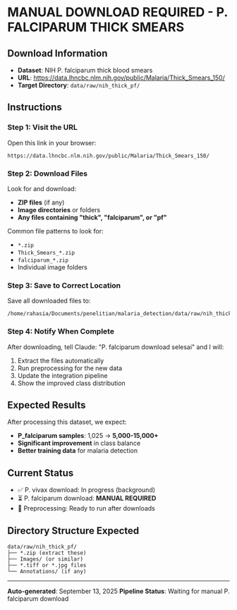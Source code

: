 # MANUAL DOWNLOAD REQUIRED - P. FALCIPARUM THICK SMEARS

## Download Information
- **Dataset**: NIH P. falciparum thick blood smears  
- **URL**: https://data.lhncbc.nlm.nih.gov/public/Malaria/Thick_Smears_150/
- **Target Directory**: `data/raw/nih_thick_pf/`

## Instructions

### Step 1: Visit the URL
Open this link in your browser:
```
https://data.lhncbc.nlm.nih.gov/public/Malaria/Thick_Smears_150/
```

### Step 2: Download Files
Look for and download:
- **ZIP files** (if any)
- **Image directories** or folders
- **Any files containing "thick", "falciparum", or "pf"**

Common file patterns to look for:
- `*.zip`
- `Thick_Smears_*.zip`
- `falciparum_*.zip`
- Individual image folders

### Step 3: Save to Correct Location
Save all downloaded files to:
```
/home/rahasia/Documents/penelitian/malaria_detection/data/raw/nih_thick_pf/
```

### Step 4: Notify When Complete
After downloading, tell Claude: "P. falciparum download selesai" and I will:
1. Extract the files automatically
2. Run preprocessing for the new data
3. Update the integration pipeline
4. Show the improved class distribution

## Expected Results
After processing this dataset, we expect:
- **P_falciparum samples**: 1,025 → **5,000-15,000+** 
- **Significant improvement** in class balance
- **Better training data** for malaria detection

## Current Status
- ✅ P. vivax download: In progress (background)
- ⏳ P. falciparum download: **MANUAL REQUIRED**
- 🔄 Preprocessing: Ready to run after downloads

## Directory Structure Expected
```
data/raw/nih_thick_pf/
├── *.zip (extract these)
├── Images/ (or similar)
├── *.tiff or *.jpg files
└── Annotations/ (if any)
```

---
**Auto-generated**: September 13, 2025
**Pipeline Status**: Waiting for manual P. falciparum download